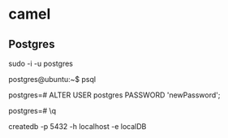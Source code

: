 # camel

## Postgres
sudo -i -u postgres

postgres@ubuntu:~$ psql

postgres=# ALTER USER postgres PASSWORD 'newPassword';

postgres=# \q

createdb -p 5432 -h localhost -e localDB
 

